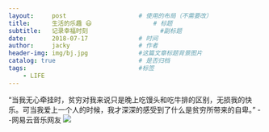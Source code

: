```yaml
---
layout:     post   				    # 使用的布局（不需要改）
title:      生活的乐趣 😃  				# 标题 
subtitle:   记录幸福时刻                    #副标题
date:       2018-07-17 				# 时间
author:     jacky					# 作者
header-img: img/bj.jpg 	            #这篇文章标题背景图片
catalog: true 						# 是否归档
tags:								#标签
    - LIFE
---
```



>
“当我无心牵挂时，贫穷对我来说只是晚上吃馒头和吃牛排的区别，无损我的快乐。可当我爱上一个人的时候，我才深深的感受到了什么是贫穷所带来的自卑。”  --网易云音乐网友
![](http://ww3.sinaimg.cn/mw600/0073ob6Pgy1ftcsqv11nbj30sm1gwq6q.jpg)

